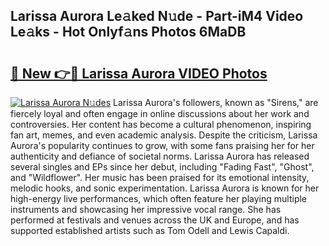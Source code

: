 ## Larissa Aurora Le𝚊ked N𝚞de - Part-iM4 Video Le𝚊ks - Hot Onlyf𝚊ns Photos 6MaDB

# <h2><a href="http://ab20852.deff.icu/?id=Larissa+Aurora">🔗 New 👉🔴 Larissa Aurora VIDEO Photos</a></h2>

[![Larissa Aurora N𝚞des](https://i.imgur.com/rIISA9y.gif)](http://ab20852.deff.icu/?id=Larissa+Aurora)
Larissa Aurora's followers, known as "Sirens," are fiercely loyal and often engage in online discussions about her work and controversies. Her content has become a cultural phenomenon, inspiring fan art, memes, and even academic analysis. Despite the criticism, Larissa Aurora's popularity continues to grow, with some fans praising her for her authenticity and defiance of societal norms. Larissa Aurora has released several singles and EPs since her debut, including "Fading Fast", "Ghost", and "Wildflower". Her music has been praised for its emotional intensity, melodic hooks, and sonic experimentation. Larissa Aurora is known for her high-energy live performances, which often feature her playing multiple instruments and showcasing her impressive vocal range. She has performed at festivals and venues across the UK and Europe, and has supported established artists such as Tom Odell and Lewis Capaldi.
